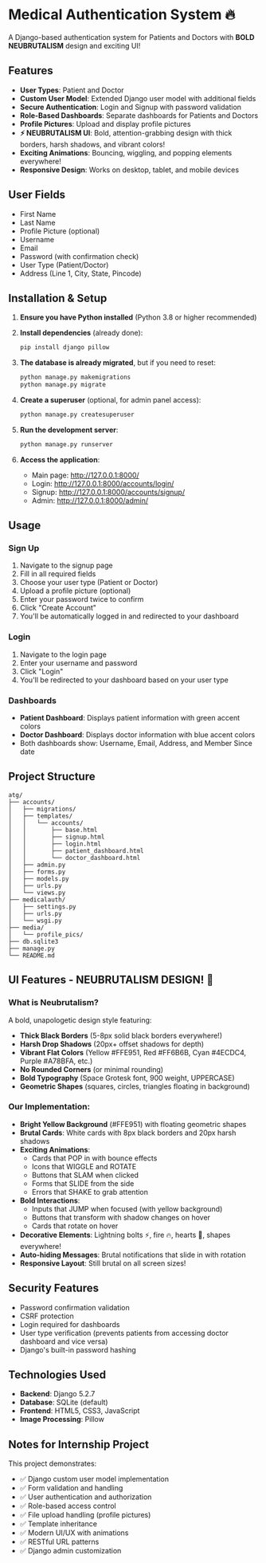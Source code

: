 # Medical Authentication System 🔥

A Django-based authentication system for Patients and Doctors with **BOLD NEUBRUTALISM** design and exciting UI!

## Features

- **User Types**: Patient and Doctor
- **Custom User Model**: Extended Django user model with additional fields
- **Secure Authentication**: Login and Signup with password validation
- **Role-Based Dashboards**: Separate dashboards for Patients and Doctors
- **Profile Pictures**: Upload and display profile pictures
- **⚡ NEUBRUTALISM UI**: Bold, attention-grabbing design with thick borders, harsh shadows, and vibrant colors!
- **Exciting Animations**: Bouncing, wiggling, and popping elements everywhere!
- **Responsive Design**: Works on desktop, tablet, and mobile devices

## User Fields

- First Name
- Last Name
- Profile Picture (optional)
- Username
- Email
- Password (with confirmation check)
- User Type (Patient/Doctor)
- Address (Line 1, City, State, Pincode)

## Installation & Setup

1. **Ensure you have Python installed** (Python 3.8 or higher recommended)

2. **Install dependencies** (already done):
   ```bash
   pip install django pillow
   ```

3. **The database is already migrated**, but if you need to reset:
   ```bash
   python manage.py makemigrations
   python manage.py migrate
   ```

4. **Create a superuser** (optional, for admin panel access):
   ```bash
   python manage.py createsuperuser
   ```

5. **Run the development server**:
   ```bash
   python manage.py runserver
   ```

6. **Access the application**:
   - Main page: http://127.0.0.1:8000/
   - Login: http://127.0.0.1:8000/accounts/login/
   - Signup: http://127.0.0.1:8000/accounts/signup/
   - Admin: http://127.0.0.1:8000/admin/

## Usage

### Sign Up
1. Navigate to the signup page
2. Fill in all required fields
3. Choose your user type (Patient or Doctor)
4. Upload a profile picture (optional)
5. Enter your password twice to confirm
6. Click "Create Account"
7. You'll be automatically logged in and redirected to your dashboard

### Login
1. Navigate to the login page
2. Enter your username and password
3. Click "Login"
4. You'll be redirected to your dashboard based on your user type

### Dashboards
- **Patient Dashboard**: Displays patient information with green accent colors
- **Doctor Dashboard**: Displays doctor information with blue accent colors
- Both dashboards show: Username, Email, Address, and Member Since date

## Project Structure

```
atg/
├── accounts/
│   ├── migrations/
│   ├── templates/
│   │   └── accounts/
│   │       ├── base.html
│   │       ├── signup.html
│   │       ├── login.html
│   │       ├── patient_dashboard.html
│   │       └── doctor_dashboard.html
│   ├── admin.py
│   ├── forms.py
│   ├── models.py
│   ├── urls.py
│   └── views.py
├── medicalauth/
│   ├── settings.py
│   ├── urls.py
│   └── wsgi.py
├── media/
│   └── profile_pics/
├── db.sqlite3
├── manage.py
└── README.md
```

## UI Features - NEUBRUTALISM DESIGN! 🎨

### What is Neubrutalism?
A bold, unapologetic design style featuring:
- **Thick Black Borders** (5-8px solid black borders everywhere!)
- **Harsh Drop Shadows** (20px+ offset shadows for depth)
- **Vibrant Flat Colors** (Yellow #FFE951, Red #FF6B6B, Cyan #4ECDC4, Purple #A78BFA, etc.)
- **No Rounded Corners** (or minimal rounding)
- **Bold Typography** (Space Grotesk font, 900 weight, UPPERCASE)
- **Geometric Shapes** (squares, circles, triangles floating in background)

### Our Implementation:
- **Bright Yellow Background** (#FFE951) with floating geometric shapes
- **Brutal Cards**: White cards with 8px black borders and 20px harsh shadows
- **Exciting Animations**:
  - Cards that POP in with bounce effects
  - Icons that WIGGLE and ROTATE
  - Buttons that SLAM when clicked
  - Forms that SLIDE from the side
  - Errors that SHAKE to grab attention
- **Bold Interactions**:
  - Inputs that JUMP when focused (with yellow background)
  - Buttons that transform with shadow changes on hover
  - Cards that rotate on hover
- **Decorative Elements**: Lightning bolts ⚡, fire 🔥, hearts 💚, shapes everywhere!
- **Auto-hiding Messages**: Brutal notifications that slide in with rotation
- **Responsive Layout**: Still brutal on all screen sizes!

## Security Features

- Password confirmation validation
- CSRF protection
- Login required for dashboards
- User type verification (prevents patients from accessing doctor dashboard and vice versa)
- Django's built-in password hashing

## Technologies Used

- **Backend**: Django 5.2.7
- **Database**: SQLite (default)
- **Frontend**: HTML5, CSS3, JavaScript
- **Image Processing**: Pillow

## Notes for Internship Project

This project demonstrates:
- ✅ Django custom user model implementation
- ✅ Form validation and handling
- ✅ User authentication and authorization
- ✅ Role-based access control
- ✅ File upload handling (profile pictures)
- ✅ Template inheritance
- ✅ Modern UI/UX with animations
- ✅ RESTful URL patterns
- ✅ Django admin customization

